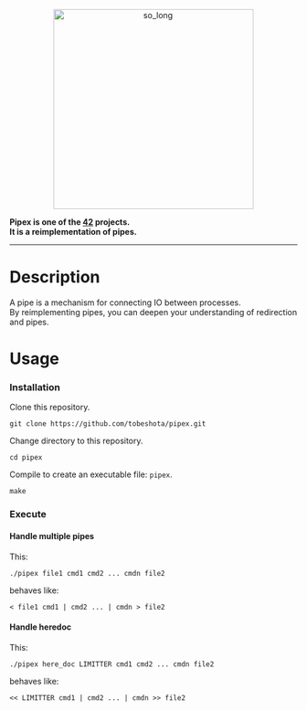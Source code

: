 <p align="center">
 <img width="350" alt="so_long" src="https://github.com/tobeshota/pipex/assets/103044771/91b4ae97-c39e-4551-8375-68b7c15cfe4c">
</p>

**Pipex is one of the [42](https://42tokyo.jp/) projects.**  
**It is a reimplementation of pipes.**

---

# Description
A pipe is a mechanism for connecting IO between processes.   
By reimplementing pipes, you can deepen your understanding of redirection and pipes.

# Usage
### Installation
Clone this repository.
```
git clone https://github.com/tobeshota/pipex.git
```
Change directory to this repository.
```
cd pipex
```
Compile to create an executable file: `pipex`.
```
make
```

### Execute
#### Handle multiple pipes
This:
```
./pipex file1 cmd1 cmd2 ... cmdn file2
```
behaves like:
```
< file1 cmd1 | cmd2 ... | cmdn > file2
```
#### Handle heredoc
This:
```
./pipex here_doc LIMITTER cmd1 cmd2 ... cmdn file2
```
behaves like:
```
<< LIMITTER cmd1 | cmd2 ... | cmdn >> file2
```
